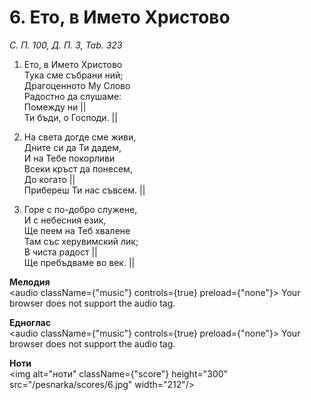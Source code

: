 # 6. Ето, в Името Христово

_С. П. 100, Д. П. 3, Tab. 323_

1. Ето, в Името Христово  
Тука сме събрани ний;  
Драгоценното Му Слово  
Радостно да слушаме:  
Помежду ни ||  
Ти бъди, о Господи. ||

2. На света догде сме живи,  
Дните си да Ти дадем,  
И на Тебе покорливи  
Всеки кръст да понесем,  
До когато ||  
Прибереш Ти нас съвсем. ||

3. Горе с по-добро служене,  
И с небесния език,  
Ще пеем на Теб хвалене  
Там със херувимский лик;  
В чиста радост ||  
Ще пребъдваме во век. ||

**Мелодия**  
<audio className={"music"} controls={true} preload={"none"}>
    <source src="/pesnarka/mp3/6.mp3" type="audio/mpeg"/>
    Your browser does not support the audio tag.
</audio>

**Едноглас**  
<audio className={"music"} controls={true} preload={"none"}>
    <source src="/pesnarka/transp/6.mp3" type="audio/mpeg"/>
    Your browser does not support the audio tag.
</audio>

**Ноти**  
<img alt="ноти" className={"score"} height="300" src="/pesnarka/scores/6.jpg" width="212"/>
